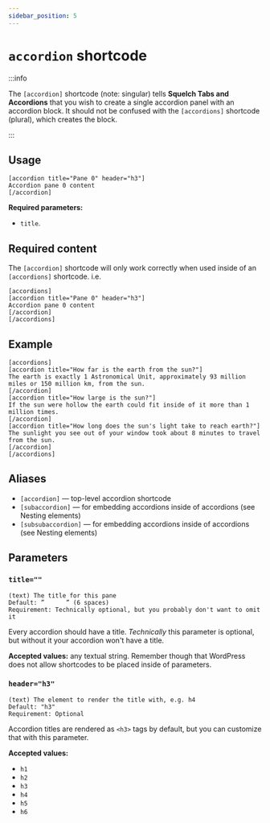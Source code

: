 ```yaml
---
sidebar_position: 5
---
```


# `accordion` shortcode

:::info

The `[accordion]` shortcode (note: singular) tells **Squelch Tabs and Accordions** that you wish to create a single accordion panel with an accordion block. It should not be confused with the `[accordions]` shortcode (plural), which creates the block.

:::

## Usage


```
[accordion title="Pane 0" header="h3"]
Accordion pane 0 content
[/accordion]
```

**Required parameters:**

* `title`.

## Required content

The `[accordion]` shortcode will only work correctly when used inside of an `[accordions]` shortcode. i.e.

```
[accordions]
[accordion title="Pane 0" header="h3"]
Accordion pane 0 content
[/accordion]
[/accordions]
```

## Example

```
[accordions]
[accordion title="How far is the earth from the sun?"]
The earth is exactly 1 Astronomical Unit, approximately 93 million miles or 150 million km, from the sun.
[/accordion]
[accordion title="How large is the sun?"]
If the sun were hollow the earth could fit inside of it more than 1 million times.
[/accordion]
[accordion title="How long does the sun's light take to reach earth?"]
The sunlight you see out of your window took about 8 minutes to travel from the sun.
[/accordion]
[/accordions]
```

## Aliases

* `[accordion]` — top-level accordion shortcode
* `[subaccordion]` — for embedding accordions inside of accordions (see Nesting elements)
* `[subsubaccordion]` — for embedding accordions inside of accordions (see Nesting elements)

## Parameters

### `title=""`

```
(text) The title for this pane
Default: ”      ” (6 spaces)
Requirement: Technically optional, but you probably don't want to omit it
```

Every accordion should have a title. *Technically* this parameter is optional, but without it your accordion won't have a title.

**Accepted values:** any textual string. Remember though that WordPress does not allow shortcodes to be placed inside of parameters.

### `header="h3"`

```
(text) The element to render the title with, e.g. h4
Default: "h3"
Requirement: Optional
```

Accordion titles are rendered as `<h3>` tags by default, but you can customize that with this parameter.

**Accepted values:**

* `h1`
* `h2`
* `h3`
* `h4`
* `h5`
* `h6`

